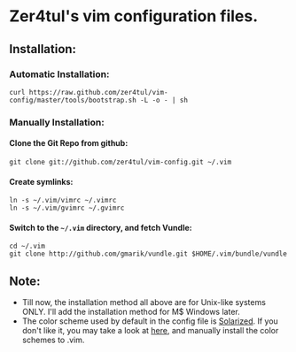 Zer4tul's vim configuration files.
===================================

Installation:
-------------

### Automatic Installation:
    curl https://raw.github.com/zer4tul/vim-config/master/tools/bootstrap.sh -L -o - | sh

### Manually Installation:

#### Clone the Git Repo from github:
    git clone git://github.com/zer4tul/vim-config.git ~/.vim

#### Create symlinks:

    ln -s ~/.vim/vimrc ~/.vimrc
    ln -s ~/.vim/gvimrc ~/.gvimrc

#### Switch to the `~/.vim` directory, and fetch Vundle:

    cd ~/.vim
    git clone http://github.com/gmarik/vundle.git $HOME/.vim/bundle/vundle

Note:
-----

* Till now, the installation method all above are for Unix-like systems ONLY. I'll add the installation method for M$ Windows later.
* The color scheme used by default in the config file is [Solarized](http://ethanschoonover.com/solarized). If you don't like it, you may take a look at [here](http://www.vim.org/scripts/script.php?script_id=625), and manually install the color schemes to .vim.
